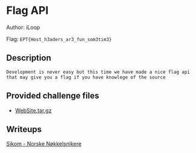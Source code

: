 # Flag API
Author: iLoop

Flag: `EPT{Host_h3aders_ar3_fun_som3tim3}`
## Description
```
Development is never easy but this time we have made a nice flag api that may give you a flag if you have knowlege of the source
```

## Provided challenge files
* [WebSite.tar.gz](WebSite.tar.gz)

## Writeups
[Sikom - Norske Nøkkelsnikere](/writeups/Web/Flag%20API/Sikom/README.md)